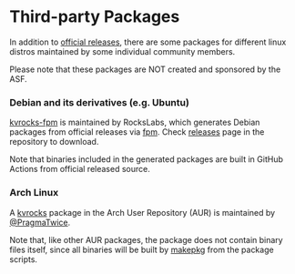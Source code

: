 # Third-party Packages

In addition to [official releases](https://kvrocks.apache.org/download/), 
there are some packages for different linux distros maintained by some individual community members.

Please note that these packages are NOT created and sponsored by the ASF.

### Debian and its derivatives (e.g. Ubuntu)

[kvrocks-fpm](https://github.com/RocksLabs/kvrocks-fpm) is maintained by RocksLabs, 
which generates Debian packages from official releases via [fpm](https://github.com/jordansissel/fpm).
Check [releases](https://github.com/RocksLabs/kvrocks-fpm/releases) page in the repository to download.

Note that binaries included in the generated packages are built in GitHub Actions from official released source.

### Arch Linux

A [kvrocks](https://aur.archlinux.org/packages/kvrocks) package in the Arch User Repository (AUR)
is maintained by [@PragmaTwice](https://github.com/pragmatwice).

Note that, like other AUR packages, the package does not contain binary files itself,
since all binaries will be built by [makepkg](https://wiki.archlinux.org/title/makepkg) from the package scripts.
